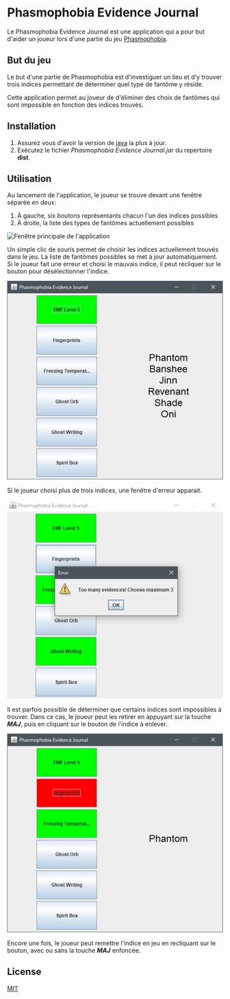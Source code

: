 # Phasmophobia Evidence Journal

Le Phasmophobia Evidence Journal est une application qui a pour but d'aider un joueur lors d'une partie du jeu [Phasmophobia](https://store.steampowered.com/app/739630/Phasmophobia/).

## But du jeu

Le but d'une partie de Phasmophobia est d'investiguer un lieu et d'y trouver trois indices permettant de déterminer quel type de fantôme y réside.

Cette application permet au joueur de d'éliminer des choix de fantômes qui sont impossible en fonction des indices trouvés.

## Installation

1. Assurez vous d'avoir la version de [java](https://www.java.com/en/download/) la plus à jour.
2. Exécutez le fichier *Phasmophobia Evidence Journal.jar* du repertoire **dist**.

## Utilisation
Au lancement de l'application, le joueur se trouve devant une fenêtre séparée en deux:
1. À gauche, six boutons représentants chacun l'un des indices possibles
2. À droite, la liste des types de fantômes actuellement possibles


![Fenêtre principale de l'application]([img/img1.png](https://github.com/FrancisLerxc/PhasmophobiaEvidenceJournal/blob/main/img/img1.PNG) "Fenêtre principale")

Un simple clic de souris permet de choisir les indices actuellement trouvés dans le jeu. La liste de fantômes possibles se met à jour automatiquement. Si le joueur fait une erreur et choisi le mauvais indice, il peut recliquer sur le bouton pour désélectionner  l'indice.

![L'indice 'EMF Level 5' est sélectionné](img/img2.png "Fenêtre principale avec un indice sélectionné")

Si le joueur choisi plus de trois indices, une fenêtre d'erreur apparait.

![Trop d'indices sont sélectionnés, la fenêtre d'erreur apparait](img/img3.png "Fenêtre d'erreur")

Il est parfois possible de déterminer que certains indices sont impossibles à trouver. Dans ce cas, le joueur peut les retirer en appuyant sur la touche ***MAJ***, puis en cliquant sur le bouton de l'indice à enlever.

![Deux indices sont confirmés, les boutons sont verts, et un indice est supprimé, le bouton est rouge.](img/img4.png "Fenêtre principale avec deux indices confirmés et un indice supprimé")

Encore une fois, le joueur peut remettre l'indice en jeu en recliquant sur le bouton, avec ou sans la touche ***MAJ*** enfoncée.


## License
[MIT](LICENSE.txt)
